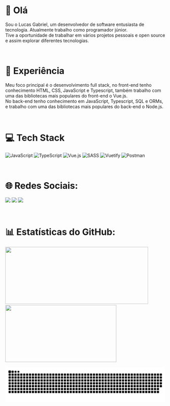 # 👋 Olá

Sou o Lucas Gabriel, um desenvolvedor de software entusiasta de tecnologia. Atualmente trabalho como programador júnior. <br>
Tive a oportunidade de trabalhar em vários projetos pessoais e open source e assim explorar diferentes tecnologias.

<br>

# 🚀 Experiência
Meu foco principal é o desenvolvimento full stack, no front-end tenho conhecimento HTML, CSS, JavaScript e Typescript, também trabalho com uma das bibliotecas mais populares do front-end o Vue.js. <br>
No back-end tenho conhecimento em JavaScript, Typescript, SQL e ORMs, e trabalho com uma das bibliotecas mais populares do back-end o Node.js.

<br>

# 💻 Tech Stack
![JavaScript](https://img.shields.io/badge/javascript-%23323330.svg?style=for-the-badge&logo=javascript&logoColor=%23F7DF1E) ![TypeScript](https://img.shields.io/badge/typescript-%23007ACC.svg?style=for-the-badge&logo=typescript&logoColor=white) ![Vue.js](https://img.shields.io/badge/vuejs-%2335495e.svg?style=for-the-badge&logo=vuedotjs&logoColor=%234FC08D) ![SASS](https://img.shields.io/badge/SASS-hotpink.svg?style=for-the-badge&logo=SASS&logoColor=white) ![Vuetify](https://img.shields.io/badge/Vuetify-1867C0?style=for-the-badge&logo=vuetify&logoColor=AEDDFF) ![Postman](https://img.shields.io/badge/Postman-FF6C37?style=for-the-badge&logo=postman&logoColor=white)

<br>

# 🌐 Redes Sociais:
  <a href="https://www.instagram.com/lucaas.gh/" target="_blank"><img src="https://img.shields.io/badge/-Instagram-%23E4405F?style=for-the-badge&logo=instagram&logoColor=white" target="_blank"></a>
  <a href="https://www.linkedin.com/in/lucashenschel/" target="_blank"><img src="https://img.shields.io/badge/-LinkedIn-%230077B5?style=for-the-badge&logo=linkedin&logoColor=white" target="_blank"></a> 
    <a href = "mailto:contato.lucas.henschel@gmail.com"><img src="https://img.shields.io/badge/-Gmail-%23333?style=for-the-badge&logo=gmail&logoColor=white" target="_blank"></a>

<br>

# 📊 Estatísticas do GitHub:
<div>
  <a href="https://github.com/rafaballerini">
  <img height="180em" width="450" src="https://github-readme-stats.vercel.app/api?username=Lucas-Henschel&show_icons=true&theme=dracula&include_all_commits=true&count_private=true"/>
  <img height="180em" width="350" src="https://github-readme-stats.vercel.app/api/top-langs/?username=Lucas-Henschel&layout=compact&langs_count=7&theme=dracula"/>
</div>
    
<div>
 
 ![Snake animation](https://github.com/Lucas-Henschel/Lucas-Henschel/blob/output/github-contribution-grid-snake.svg) 
</div>  

